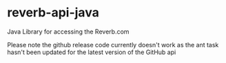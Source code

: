# reverb-api-java
Java Library for accessing the Reverb.com

Please note the github release code currently doesn't work as the ant task hasn't been updated for the latest version of the GitHub api